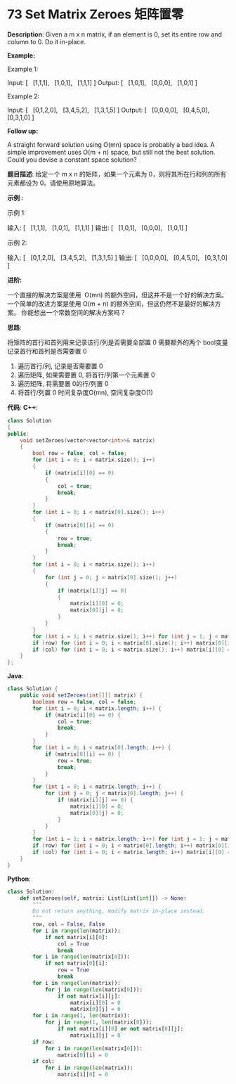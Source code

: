 # 73 Set Matrix Zeroes 矩阵置零

__Description__:
Given a m x n matrix, if an element is 0, set its entire row and column to 0. Do it in-place.

__Example:__

Example 1:

Input:
[
  [1,1,1],
  [1,0,1],
  [1,1,1]
]
Output:
[
  [1,0,1],
  [0,0,0],
  [1,0,1]
]

Example 2:

Input:
[
  [0,1,2,0],
  [3,4,5,2],
  [1,3,1,5]
]
Output:
[
  [0,0,0,0],
  [0,4,5,0],
  [0,3,1,0]
]

__Follow up:__

A straight forward solution using O(mn) space is probably a bad idea.
A simple improvement uses O(m + n) space, but still not the best solution.
Could you devise a constant space solution?

__题目描述__:
给定一个 m x n 的矩阵，如果一个元素为 0，则将其所在行和列的所有元素都设为 0。请使用原地算法。

__示例 :__

示例 1:

输入:
[
  [1,1,1],
  [1,0,1],
  [1,1,1]
]
输出:
[
  [1,0,1],
  [0,0,0],
  [1,0,1]
]

示例 2:

输入:
[
  [0,1,2,0],
  [3,4,5,2],
  [1,3,1,5]
]
输出:
[
  [0,0,0,0],
  [0,4,5,0],
  [0,3,1,0]
]

__进阶:__

一个直接的解决方案是使用  O(mn) 的额外空间，但这并不是一个好的解决方案。
一个简单的改进方案是使用 O(m + n) 的额外空间，但这仍然不是最好的解决方案。
你能想出一个常数空间的解决方案吗？

__思路__:

将矩阵的首行和首列用来记录该行/列是否需要全部置 0
需要额外的两个 bool变量记录首行和首列是否需要置 0

1. 遍历首行/列, 记录是否需要置 0
2. 遍历矩阵, 如果需要置 0, 将首行/列第一个元素置 0
3. 遍历矩阵, 将需要置 0的行/列置 0
4. 将首行/列置 0
时间复杂度O(mn), 空间复杂度O(1)

__代码__:
__C++__:

```C++
class Solution 
{
public:
    void setZeroes(vector<vector<int>>& matrix) 
    {
        bool row = false, col = false;
        for (int i = 0; i < matrix.size(); i++) 
        {
            if (matrix[i][0] == 0) 
            {
                col = true;
                break;
            }
        }
        for (int i = 0; i < matrix[0].size(); i++) 
        {
            if (matrix[0][i] == 0) 
            {
                row = true;
                break;
            }
        }
        for (int i = 0; i < matrix.size(); i++) 
        {
            for (int j = 0; j < matrix[0].size(); j++) 
            {
                if (matrix[i][j] == 0) 
                {
                    matrix[i][0] = 0;
                    matrix[0][j] = 0;
                }
            }
        }
        for (int i = 1; i < matrix.size(); i++) for (int j = 1; j < matrix[0].size(); j++) if (matrix[i][0] == 0 or matrix[0][j] == 0) matrix[i][j] = 0;
        if (row) for (int i = 0; i < matrix[0].size(); i++) matrix[0][i] = 0;
        if (col) for (int i = 0; i < matrix.size(); i++) matrix[i][0] = 0;
    }
};
```

__Java__:

```Java
class Solution {
    public void setZeroes(int[][] matrix) {
        boolean row = false, col = false;
        for (int i = 0; i < matrix.length; i++) {
            if (matrix[i][0] == 0) {
                col = true;
                break;
            }
        }
        for (int i = 0; i < matrix[0].length; i++) {
            if (matrix[0][i] == 0) {
                row = true;
                break;
            }
        }
        for (int i = 0; i < matrix.length; i++) {
            for (int j = 0; j < matrix[0].length; j++) {
                if (matrix[i][j] == 0) {
                    matrix[i][0] = 0;
                    matrix[0][j] = 0;
                }
            }
        }
        for (int i = 1; i < matrix.length; i++) for (int j = 1; j < matrix[0].length; j++) if (matrix[i][0] == 0 || matrix[0][j] == 0) matrix[i][j] = 0;
        if (row) for (int i = 0; i < matrix[0].length; i++) matrix[0][i] = 0;
        if (col) for (int i = 0; i < matrix.length; i++) matrix[i][0] = 0;
    }
}
```

__Python__:

```Python
class Solution:
    def setZeroes(self, matrix: List[List[int]]) -> None:
        """
        Do not return anything, modify matrix in-place instead.
        """
        row, col = False, False
        for i in range(len(matrix)):
            if not matrix[i][0]:
                col = True
                break
        for i in range(len(matrix[0])):
            if not matrix[0][i]:
                row = True
                break
        for i in range(len(matrix)):
            for j in range(len(matrix[0])):
                if not matrix[i][j]:
                    matrix[i][0] = 0
                    matrix[0][j] = 0
        for i in range(1, len(matrix)):
            for j in range(1, len(matrix[0])):
                if not matrix[i][0] or not matrix[0][j]:
                    matrix[i][j] = 0
        if row:
            for i in range(len(matrix[0])):
                matrix[0][i] = 0
        if col:
            for i in range(len(matrix)):
                matrix[i][0] = 0
```
